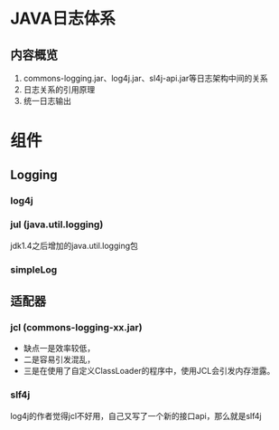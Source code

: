 # JAVA日志体系

## 内容概览

1. commons-logging.jar、log4j.jar、sl4j-api.jar等日志架构中间的关系
2. 日志关系的引用原理
3. 统一日志输出

# 组件
## Logging
### log4j

### jul (java.util.logging)
jdk1.4之后增加的java.util.logging包

### simpleLog


## 适配器
### jcl (commons-logging-xx.jar)

* 缺点一是效率较低，
* 二是容易引发混乱， 
* 三是在使用了自定义ClassLoader的程序中，使用JCL会引发内存泄露。

### slf4j
log4j的作者觉得jcl不好用，自己又写了一个新的接口api，那么就是slf4j

